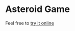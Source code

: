 # Asteroid Game

Feel free to [try it online](https://anjansse.github.io/UoL-GP/assignment2/asteroidGameClone-Template/index.html)

